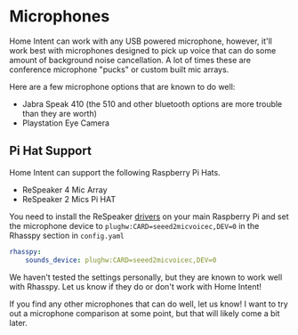 # Microphones
Home Intent can work with any USB powered microphone, however, it'll work best with microphones designed to pick up voice that can do some amount of background noise cancellation. A lot of times these are conference microphone "pucks" or custom built mic arrays.

Here are a few microphone options that are known to do well:

 * Jabra Speak 410 (the 510 and other bluetooth options are more trouble than they are worth)
 * Playstation Eye Camera

## Pi Hat Support
Home Intent can support the following Raspberry Pi Hats.
 
 * ReSpeaker 4 Mic Array
 * ReSpeaker 2 Mics Pi HAT

You need to install the ReSpeaker [drivers](https://rhasspy.readthedocs.io/en/latest/tutorials/#respeaker-drivers) on your main Raspberry Pi and set the microphone device to `plughw:CARD=seeed2micvoicec,DEV=0` in the Rhasspy section in `config.yaml`

```yaml
rhasspy:
    sounds_device: plughw:CARD=seeed2micvoicec,DEV=0
```

We haven't tested the settings personally, but they are known to work well with Rhasspy. Let us know if they do or don't work with Home Intent!

If you find any other microphones that can do well, let us know! I want to try out a microphone comparison at some point, but that will likely come a bit later.
